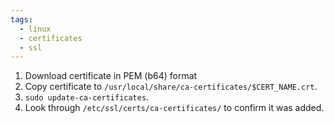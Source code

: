 ```yaml
---
tags:
  - linux
  - certificates
  - ssl
---
```

1. Download certificate in PEM (b64) format
2. Copy certificate to `/usr/local/share/ca-certificates/$CERT_NAME.crt`.
3. `sudo update-ca-certificates`.
4. Look through `/etc/ssl/certs/ca-certificates/` to confirm it was added.
